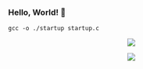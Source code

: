 ### Hello, World! 👋

<code>gcc -o ./startup startup.c</code>

<!--
**adharmad/adharmad** is a ✨ _special_ ✨ repository because its `README.md` (this file) appears on your GitHub profile.

Here are some ideas to get you started:

- 🔭 I’m currently working on ...
- 🌱 I’m currently learning ...
- 👯 I’m looking to collaborate on ...
- 🤔 I’m looking for help with ...
- 💬 Ask me about ...
- 📫 How to reach me: ...
- 😄 Pronouns: ...
- ⚡ Fun fact: ...
-->

<p align="center">
  <img src="https://github-readme-stats-five-lyart.vercel.app/api?username=adharmad&count_private=true&show_icons=true&theme=transparent">
</p>

<p align="center">
  <img src="https://github-readme-streak-stats.herokuapp.com/?user=adharmad">
</p>
